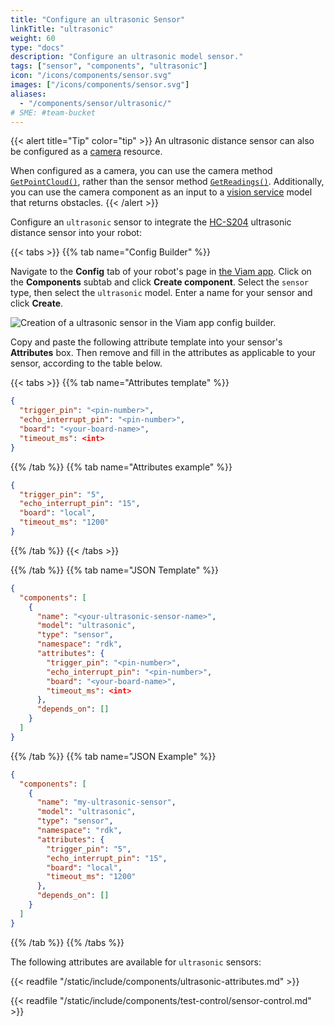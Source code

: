 ```yaml
---
title: "Configure an ultrasonic Sensor"
linkTitle: "ultrasonic"
weight: 60
type: "docs"
description: "Configure an ultrasonic model sensor."
tags: ["sensor", "components", "ultrasonic"]
icon: "/icons/components/sensor.svg"
images: ["/icons/components/sensor.svg"]
aliases:
  - "/components/sensor/ultrasonic/"
# SME: #team-bucket
---
```


{{< alert title="Tip" color="tip" >}}
An ultrasonic distance sensor can also be configured as a [camera](/platform/build/configure/components/camera/) resource.

When configured as a camera, you can use the camera method [`GetPointCloud()`](/platform/build/configure/components/camera/#getpointcloud), rather than the sensor method [`GetReadings()`](/platform/build/configure/components/sensor/#getreadings).
Additionally, you can use the camera component as an input to a [vision service](/platform/build/configure/services/vision/) model that returns obstacles.
{{< /alert >}}

Configure an `ultrasonic` sensor to integrate the [HC-S204](https://www.sparkfun.com/products/15569) ultrasonic distance sensor into your robot:

{{< tabs >}}
{{% tab name="Config Builder" %}}

Navigate to the **Config** tab of your robot's page in [the Viam app](https://app.viam.com).
Click on the **Components** subtab and click **Create component**.
Select the `sensor` type, then select the `ultrasonic` model.
Enter a name for your sensor and click **Create**.

![Creation of a ultrasonic sensor in the Viam app config builder.](/platform/build/configure/components/sensor/ultrasonic-sensor-ui-config.png)

Copy and paste the following attribute template into your sensor's **Attributes** box.
Then remove and fill in the attributes as applicable to your sensor, according to the table below.

{{< tabs >}}
{{% tab name="Attributes template" %}}

```json {class="line-numbers linkable-line-numbers"}
{
  "trigger_pin": "<pin-number>",
  "echo_interrupt_pin": "<pin-number>",
  "board": "<your-board-name>",
  "timeout_ms": <int>
}
```

{{% /tab %}}
{{% tab name="Attributes example" %}}

```json {class="line-numbers linkable-line-numbers"}
{
  "trigger_pin": "5",
  "echo_interrupt_pin": "15",
  "board": "local",
  "timeout_ms": "1200"
}
```

{{% /tab %}}
{{< /tabs >}}

{{% /tab %}}
{{% tab name="JSON Template" %}}

```json {class="line-numbers linkable-line-numbers"}
{
  "components": [
    {
      "name": "<your-ultrasonic-sensor-name>",
      "model": "ultrasonic",
      "type": "sensor",
      "namespace": "rdk",
      "attributes": {
        "trigger_pin": "<pin-number>",
        "echo_interrupt_pin": "<pin-number>",
        "board": "<your-board-name>",
        "timeout_ms": <int>
      },
      "depends_on": []
    }
  ]
}
```

{{% /tab %}}
{{% tab name="JSON Example" %}}

```json {class="line-numbers linkable-line-numbers"}
{
  "components": [
    {
      "name": "my-ultrasonic-sensor",
      "model": "ultrasonic",
      "type": "sensor",
      "namespace": "rdk",
      "attributes": {
        "trigger_pin": "5",
        "echo_interrupt_pin": "15",
        "board": "local",
        "timeout_ms": "1200"
      },
      "depends_on": []
    }
  ]
}
```

{{% /tab %}}
{{% /tabs %}}

The following attributes are available for `ultrasonic` sensors:

{{< readfile "/static/include/components/ultrasonic-attributes.md" >}}

{{< readfile "/static/include/components/test-control/sensor-control.md" >}}
